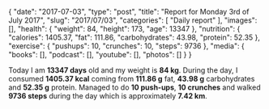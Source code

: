 {
    "date": "2017-07-03",
    "type": "post",
    "title": "Report for Monday 3rd of July 2017",
    "slug": "2017\/07\/03",
    "categories": [
        "Daily report"
    ],
    "images": [],
    "health": {
        "weight": 84,
        "height": 173,
        "age": 13347
    },
    "nutrition": {
        "calories": 1405.37,
        "fat": 111.86,
        "carbohydrates": 43.98,
        "protein": 52.35
    },
    "exercise": {
        "pushups": 10,
        "crunches": 10,
        "steps": 9736
    },
    "media": {
        "books": [],
        "podcast": [],
        "youtube": [],
        "photos": []
    }
}

Today I am <strong>13347 days</strong> old and my weight is <strong>84 kg</strong>. During the day, I consumed <strong>1405.37 kcal</strong> coming from <strong>111.86 g</strong> fat, <strong>43.98 g</strong> carbohydrates and <strong>52.35 g</strong> protein. Managed to do <strong>10 push-ups</strong>, <strong>10 crunches</strong> and walked <strong>9736 steps</strong> during the day which is approximately <strong>7.42 km</strong>.